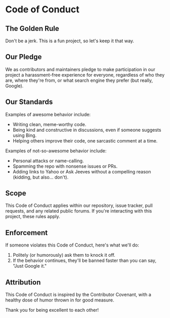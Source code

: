 # Code of Conduct

## The Golden Rule

Don't be a jerk. This is a fun project, so let's keep it that way.

## Our Pledge

We as contributors and maintainers pledge to make participation in our project a harassment-free experience for everyone, regardless of who they are, where they're from, or what search engine they prefer (but really, Google).

## Our Standards

Examples of awesome behavior include:

- Writing clean, meme-worthy code.
- Being kind and constructive in discussions, even if someone suggests using Bing.
- Helping others improve their code, one sarcastic comment at a time.

Examples of not-so-awesome behavior include:

- Personal attacks or name-calling.
- Spamming the repo with nonsense issues or PRs.
- Adding links to Yahoo or Ask Jeeves without a compelling reason (kidding, but also… don't).

## Scope

This Code of Conduct applies within our repository, issue tracker, pull requests, and any related public forums. If you're interacting with this project, these rules apply.

## Enforcement

If someone violates this Code of Conduct, here's what we'll do:

1. Politely (or humorously) ask them to knock it off.
2. If the behavior continues, they'll be banned faster than you can say, "Just Google it."

## Attribution

This Code of Conduct is inspired by the Contributor Covenant, with a healthy dose of humor thrown in for good measure.

Thank you for being excellent to each other!
